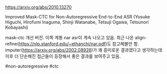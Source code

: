 https://arxiv.org/abs/2010.13270

Improved Mask-CTC for Non-Autoregressive End-to-End ASR (Yosuke Higuchi, Hirofumi Inaguma, Shinji Watanabe, Tetsuji Ogawa, Tetsunori Kobayashi)

mask-ctc 개선 버전. 이쪽 계통 nar asr이 계속 나오고 있음. 최근 나온 align-refine(https://nlp.stanford.edu/~ethanchi/nar.pdf)도 참고해볼만 함. imputer(https://arxiv.org/abs/2002.08926)가 꽤 흥미로운 결과였다고 생각하는데 이후 더 단순해진 접근들이 등장해서 좋은 결과를 보여주고 있음.

#non-autoregressive #ctc 